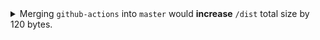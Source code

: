 <details>
  <summary>Merging <code>github-actions</code> into <code>master</code> would <b>increase</b> <code>/dist</code> total size by 120 bytes.</summary>

| file         | size on `master` | size on `github-actions` | effect     |
| ------------ | ---------------- | ------------------------ | ---------- |
| /bar.js      | 100 bytes        | 0 bytes (removed)        | -100 bytes |
| /foo.js      | 0 bytes          | 120 bytes (added)        | +120 bytes |
| /hello.js    | 167 bytes        | 187 bytes                | +20 bytes  |
| /whatever.js | 0 bytes          | 80 bytes (added)         | +80 bytes  |

<sub>Generated by [jsenv continuous size reporting](https://github.com/jsenv/jsenv-continuous-size-reporting)</sub>

</details>
